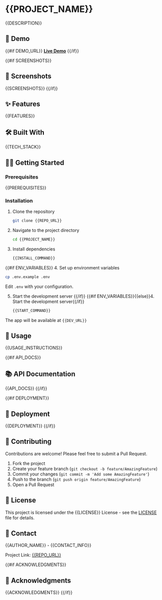 # {{PROJECT_NAME}}

{{DESCRIPTION}}

## 🚀 Demo

{{#if DEMO_URL}}
**[Live Demo]({{DEMO_URL}})**
{{/if}}

{{#if SCREENSHOTS}}

## 📸 Screenshots

{{SCREENSHOTS}}
{{/if}}

## ✨ Features

{{FEATURES}}

## 🛠️ Built With

{{TECH_STACK}}

## 🏃‍♂️ Getting Started

### Prerequisites

{{PREREQUISITES}}

### Installation

1. Clone the repository

   ```bash
   git clone {{REPO_URL}}
   ```

2. Navigate to the project directory

   ```bash
   cd {{PROJECT_NAME}}
   ```

3. Install dependencies
   ```bash
   {{INSTALL_COMMAND}}
   ```

{{#if ENV_VARIABLES}} 4. Set up environment variables

```bash
cp .env.example .env
```

Edit `.env` with your configuration.

5. Start the development server
   {{/if}}
   {{#if ENV_VARIABLES}}{{else}}4. Start the development server{{/if}}
   ```bash
   {{START_COMMAND}}
   ```

The app will be available at `{{DEV_URL}}`

## 📱 Usage

{{USAGE_INSTRUCTIONS}}

{{#if API_DOCS}}

## 📚 API Documentation

{{API_DOCS}}
{{/if}}

{{#if DEPLOYMENT}}

## 🚀 Deployment

{{DEPLOYMENT}}
{{/if}}

## 🤝 Contributing

Contributions are welcome! Please feel free to submit a Pull Request.

1. Fork the project
2. Create your feature branch (`git checkout -b feature/AmazingFeature`)
3. Commit your changes (`git commit -m 'Add some AmazingFeature'`)
4. Push to the branch (`git push origin feature/AmazingFeature`)
5. Open a Pull Request

## 📄 License

This project is licensed under the {{LICENSE}} License - see the [LICENSE](LICENSE) file for details.

## 📧 Contact

{{AUTHOR_NAME}} - {{CONTACT_INFO}}

Project Link: [{{REPO_URL}}]({{REPO_URL}})

{{#if ACKNOWLEDGMENTS}}

## 🙏 Acknowledgments

{{ACKNOWLEDGMENTS}}
{{/if}}
